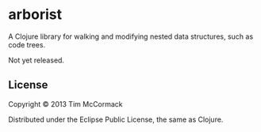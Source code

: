 # arborist

A Clojure library for walking and modifying nested data structures,
such as code trees.

Not yet released.

## License

Copyright © 2013 Tim McCormack

Distributed under the Eclipse Public License, the same as Clojure.
